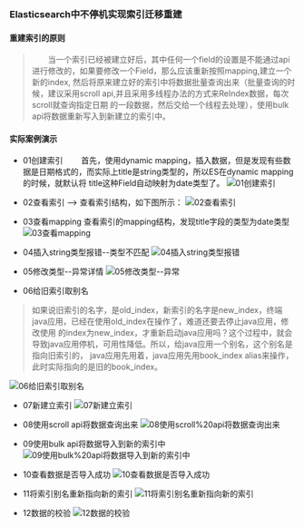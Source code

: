 ### Elasticsearch中不停机实现索引迁移重建

#### 重建索引的原则
>　　当一个索引已经被建立好后，其中任何一个field的设置是不能通过api进行修改的，如果要修改一个Field，那么应该重新按照mapping,建立一个新的index,
然后将原来建立好的索引中将数据批量查询出来（批量查询的时候，建议采用scroll api,并且采用多线程办法的方式来ReIndex数据，每次scroll就查询指定日期
的一段数据，然后交给一个线程去处理），使用bulk api将数据重新写入到新建立的索引中。

#### 实际案例演示

* 01创建索引
　　首先，使用dynamic mapping，插入数据，但是发现有些数据是日期格式的，而实际上title是string类型的，所以ES在dynamic mapping的时候，就默认将
title这种Field自动映射为date类型了。
    ![01创建索引](./photos/concept/026.ES中实现Reindex实验（01创建索引）.png)

* 02查看索引 --> 查看索引结构，如下图所示：
    ![02查看索引](./photos/concept/027.ES中实现Reindex实验（02查看索引）.png)

* 03查看mapping
    查看索引的mapping结构，发现title字段的类型为date类型
![03查看mapping](./photos/concept/028.ES中实现Reindex实验（03查看mapping）.png)

* 04插入string类型报错--类型不匹配
![04插入string类型报错](./photos/concept/029.ES中实现Reindex实验（04插入string类型报错）.png)

* 05修改类型--异常详情
![05修改类型--异常](./photos/concept/030.ES中实现Reindex实验（05修改类型--异常）.png)

* 06给旧索引取别名
> 如果说旧索引的名字，是old_index，新索引的名字是new_index，终端java应用，已经在使用old_index在操作了，难道还要去停止java应用，修改使用
的index为new_index，才重新启动java应用吗？这个过程中，就会导致java应用停机，可用性降低。所以，给java应用一个别名，这个别名是指向旧索引的，
java应用先用着，java应用先用book_index alias来操作，此时实际指向的是旧的book_index。

![06给旧索引取别名](./photos/concept/031.ES中实现Reindex实验（06给旧索引取别名）.png)

* 07新建立索引
![07新建立索引](./photos/concept/032.ES中实现Reindex实验（07新建立索引）.png)

* 08使用scroll api将数据查询出来
![08使用scroll%20api将数据查询出来](./photos/concept/033.ES中实现Reindex实验（08使用scroll%20api将数据查询出来）.png)

* 09使用bulk api将数据导入到新的索引中
![09使用bulk%20api将数据导入到新的索引中](./photos/concept/034.ES中实现Reindex实验（09使用bulk%20api将数据导入到新的索引中）.png)

* 10查看数据是否导入成功
![10查看数据是否导入成功](./photos/concept/035.ES中实现Reindex实验（10查看数据是否导入成功）.png)

* 11将索引别名重新指向新的索引
![11将索引别名重新指向新的索引](./photos/concept/036.ES中实现Reindex实验（11将索引别名重新指向新的索引）.png)

* 12数据的校验
![12数据的校验](./photos/concept/037.ES中实现Reindex实验（12数据的校验）.png)
